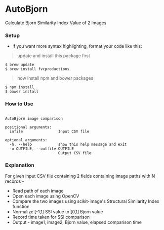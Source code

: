 # AutoBjorn
Calculate Bjorn Similarity Index Value of 2 Images

### Setup

- If you want more syntax highlighting, format your code like this:

> update and install this package first

```shell
$ brew update
$ brew install fvcproductions
```

> now install npm and bower packages

```shell
$ npm install
$ bower install
```
### How to Use
```usage: autoBjorn.py [-h] [-o OUTFILE] infile

AutoBjorn image comparison

positional arguments:
  infile                Input CSV file

optional arguments:
  -h, --help            show this help message and exit
  -o OUTFILE, --outfile OUTFILE
                        Output CSV file
```


### Explanation

For given input CSV file containing 2 fields containing image paths with N records - 
- Read path of each image
- Open each image using OpenCV
- Compare the two images using scikit-image's Structural Similarity Index function
- Normalize [-1,1] SSI value to [0,1] Bjorn value
- Record time taken for SSI comparison
- Output - image1, image2, Bjorn value, elapsed comparison time

